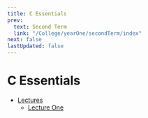```yaml
---
title: C Essentials
prev:
  text: Second Term
  link: "/College/yearOne/secondTerm/index"
next: false
lastUpdated: false
---
```


# C Essentials

- [Lectures](Lectures/index.md)
  - [Lecture One](Lectures/LectureOne.md)
